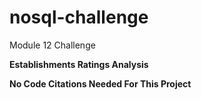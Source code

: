 # nosql-challenge
Module 12 Challenge

**Establishments Ratings Analysis**

**No Code Citations Needed For This Project**
